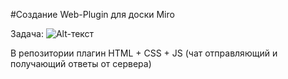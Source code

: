 #Создание Web-Plugin для доски Miro

Задача:
![Alt-текст](https://vanyakrivilev.github.io/images/hack_ml-bot_goal.png "Задача")

В репозитории плагин HTML + CSS + JS (чат отправляющий и получающий ответы от сервера)
